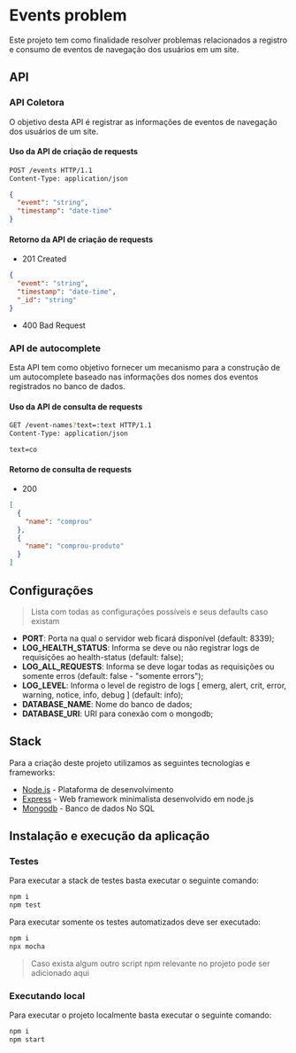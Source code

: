 # Events problem

Este projeto tem como finalidade resolver problemas relacionados a registro e consumo de eventos de navegação dos usuários em um site.


## API

### API Coletora

O objetivo desta API é registrar as informações de eventos de navegação dos usuários de um site.

#### Uso da API de criação de requests

```sh
POST /events HTTP/1.1
Content-Type: application/json
```

```json
{
  "evemt": "string",
  "timestamp": "date-time"
}
```

#### Retorno da API de criação de requests

- 201   Created

```json
{
  "evemt": "string",
  "timestamp": "date-time",
  "_id": "string"
}
```

- 400   Bad Request

### API de autocomplete

Esta API tem como objetivo fornecer um mecanismo para a construção de um autocomplete baseado nas informações dos nomes dos eventos registrados no banco de dados.

#### Uso da API de consulta de requests

```sh
GET /event-names?text=:text HTTP/1.1
Content-Type: application/json
```

```
text=co
```

#### Retorno de consulta de requests

- 200

```json
[
  {
    "name": "comprou"
  },
  {
    "name": "comprou-produto"
  }
]
```



## Configurações

> Lista com todas as configurações possíveis e seus defaults caso existam

- **PORT**: Porta na qual o servidor web ficará disponível (default: 8339);
- **LOG_HEALTH_STATUS**: Informa se deve ou não registrar logs de requisições ao health-status (default: false);
- **LOG_ALL_REQUESTS**: Informa se deve logar todas as requisições ou somente erros (default: false - "somente errors");
- **LOG_LEVEL**: Informa o level de registro de logs [ emerg, alert, crit, error, warning, notice, info, debug ] (default: info);
- **DATABASE_NAME**: Nome do banco de dados;
- **DATABASE_URI**: URI para conexão com o mongodb;

## Stack

Para a criação deste projeto utilizamos as seguintes tecnologias e frameworks:

- [Node.js] - Plataforma de desenvolvimento
- [Express] - Web framework minimalista desenvolvido em node.js
- [Mongodb] - Banco de dados No SQL

## Instalação e execução da aplicação

### Testes

Para executar a stack de testes basta executar o seguinte comando:

```sh
npm i
npm test
```

Para executar somente os testes automatizados deve ser executado:

```sh
npm i
npx mocha
```

> Caso exista algum outro script npm relevante no projeto pode ser adicionado aqui

### Executando local

Para executar o projeto localmente basta executar o seguinte comando:

```sh
npm i
npm start
```

  [Node.js]: <https://nodejs.org>
  [express]: <http://expressjs.com>
  [Mongodb]: <https://www.mongodb.com/>